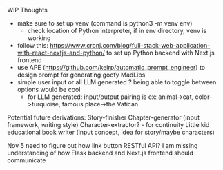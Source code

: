 WIP Thoughts
- make sure to set up venv (command is python3 -m venv env)
    - check location of Python interpreter, if in env directory, venv is working
- follow this: https://www.cronj.com/blog/full-stack-web-application-with-react-nextjs-and-python/
  to set up Python backend with Next.js frontend
- use APE (https://github.com/keirp/automatic_prompt_engineer) to design prompt for generating goofy MadLibs
- simple user input or all LLM generated ? being able to toggle between options would be cool
    - for LLM generated: input/output pairing is ex: animal->cat, color->turquoise, famous place->the Vatican

Potential future derivations:
Story-finisher
Chapter-generator (input framework, writing style)
    Character-extractor? - for continuity 
Little kid educational book writer (input concept, idea for story/maybe characters)



Nov 5
need to figure out how link button
    RESTful API? I am missing understanding of how Flask backend and Next.js frontend should communicate